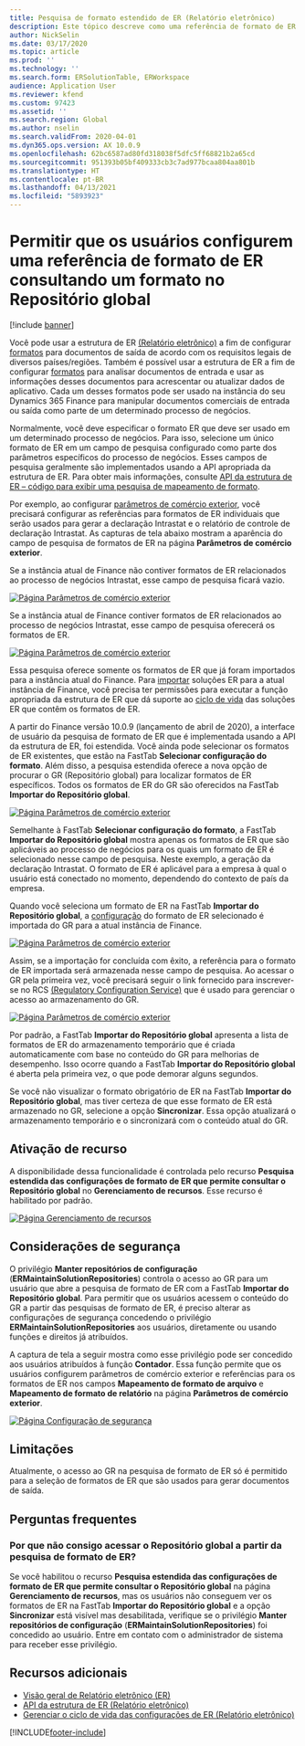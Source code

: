 ```yaml
---
title: Pesquisa de formato estendido de ER (Relatório eletrônico)
description: Este tópico descreve como uma referência de formato de ER pode ser configurada na pesquisa de formato de ER quando o formato necessário é armazenado no Repositório global.
author: NickSelin
ms.date: 03/17/2020
ms.topic: article
ms.prod: ''
ms.technology: ''
ms.search.form: ERSolutionTable, ERWorkspace
audience: Application User
ms.reviewer: kfend
ms.custom: 97423
ms.assetid: ''
ms.search.region: Global
ms.author: nselin
ms.search.validFrom: 2020-04-01
ms.dyn365.ops.version: AX 10.0.9
ms.openlocfilehash: 62bc6587ad80fd318038f5dfc5ff68821b2a65cd
ms.sourcegitcommit: 951393b05bf409333cb3c7ad977bcaa804aa801b
ms.translationtype: HT
ms.contentlocale: pt-BR
ms.lasthandoff: 04/13/2021
ms.locfileid: "5893923"
---
```

# <a name="allow-users-to-set-up-an-er-format-reference-inquiring-a-format-from-the-global-repository"></a>Permitir que os usuários configurem uma referência de formato de ER consultando um formato no Repositório global

[!include [banner](../includes/banner.md)]

Você pode usar a estrutura de ER [(Relatório eletrônico)](general-electronic-reporting.md) a fim de configurar [formatos](general-electronic-reporting.md#FormatComponentOutbound) para documentos de saída de acordo com os requisitos legais de diversos países/regiões. Também é possível usar a estrutura de ER a fim de configurar [formatos](general-electronic-reporting.md#FormatComponentInbound) para analisar documentos de entrada e usar as informações desses documentos para acrescentar ou atualizar dados de aplicativo. Cada um desses formatos pode ser usado na instância do seu Dynamics 365 Finance para manipular documentos comerciais de entrada ou saída como parte de um determinado processo de negócios.

Normalmente, você deve especificar o formato ER que deve ser usado em um determinado processo de negócios. Para isso, selecione um único formato de ER em um campo de pesquisa configurado como parte dos parâmetros específicos do processo de negócios. Esses campos de pesquisa geralmente são implementados usando a API apropriada da estrutura de ER. Para obter mais informações, consulte [API da estrutura de ER – código para exibir uma pesquisa de mapeamento de formato](er-apis-app73.md#code-to-display-a-format-mapping-lookup).

Por exemplo, ao configurar [parâmetros de comércio exterior](../../../finance/localizations/emea-intrastat.md#set-up-foreign-trade-parameters), você precisará configurar as referências para formatos de ER individuais que serão usados para gerar a declaração Intrastat e o relatório de controle de declaração Intrastat. As capturas de tela abaixo mostram a aparência do campo de pesquisa de formatos de ER na página **Parâmetros de comércio exterior**.

Se a instância atual de Finance não contiver formatos de ER relacionados ao processo de negócios Intrastat, esse campo de pesquisa ficará vazio.

[![Página Parâmetros de comércio exterior](./media/ER-ExtLookup-Lookup1.gif)](./media/ER-ExtLookup-Lookup1.gif)

Se a instância atual de Finance contiver formatos de ER relacionados ao processo de negócios Intrastat, esse campo de pesquisa oferecerá os formatos de ER.

[![Página Parâmetros de comércio exterior](./media/ER-ExtLookup-Lookup2.png)](./media/ER-ExtLookup-Lookup2.png)

Essa pesquisa oferece somente os formatos de ER que já foram importados para a instância atual do Finance. Para [importar](./tasks/er-import-configuration-lifecycle-services.md) soluções ER para a atual instância de Finance, você precisa ter permissões para executar a função apropriada da estrutura de ER que dá suporte ao [ciclo de vida](general-electronic-reporting-manage-configuration-lifecycle.md) das soluções ER que contêm os formatos de ER.

A partir do Finance versão 10.0.9 (lançamento de abril de 2020), a interface de usuário da pesquisa de formato de ER que é implementada usando a API da estrutura de ER, foi estendida. Você ainda pode selecionar os formatos de ER existentes, que estão na FastTab **Selecionar configuração do formato**. Além disso, a pesquisa estendida oferece a nova opção de procurar o GR (Repositório global) para localizar formatos de ER específicos. Todos os formatos de ER do GR são oferecidos na FastTab **Importar do Repositório global**.

[![Página Parâmetros de comércio exterior](./media/ER-ExtLookup-Lookup3.png)](./media/ER-ExtLookup-Lookup3.png)

Semelhante à FastTab **Selecionar configuração do formato**, a FastTab **Importar do Repositório global** mostra apenas os formatos de ER que são aplicáveis ao processo de negócios para os quais um formato de ER é selecionado nesse campo de pesquisa. Neste exemplo, a geração da declaração Intrastat. O formato de ER é aplicável para a empresa à qual o usuário está conectado no momento, dependendo do contexto de país da empresa.

Quando você seleciona um formato de ER na FastTab **Importar do Repositório global**, a [configuração](general-electronic-reporting.md#Configuration) do formato de ER selecionado é importada do GR para a atual instância de Finance.

[![Página Parâmetros de comércio exterior](./media/ER-ExtLookup-FormatImport.png)](./media/ER-ExtLookup-FormatImport.png)

Assim, se a importação for concluída com êxito, a referência para o formato de ER importada será armazenada nesse campo de pesquisa. Ao acessar o GR pela primeira vez, você precisará seguir o link fornecido para inscrever-se no RCS [(Regulatory Configuration Service)](https://aka.ms/rcs) que é usado para gerenciar o acesso ao armazenamento do GR.

[![Página Parâmetros de comércio exterior](./media/ER-ExtLookup-RepoSignUp.png)](./media/ER-ExtLookup-RepoSignUp.png)

Por padrão, a FastTab **Importar do Repositório global** apresenta a lista de formatos de ER do armazenamento temporário que é criada automaticamente com base no conteúdo do GR para melhorias de desempenho. Isso ocorre quando a FastTab **Importar do Repositório global** é aberta pela primeira vez, o que pode demorar alguns segundos.

Se você não visualizar o formato obrigatório de ER na FastTab **Importar do Repositório global**, mas tiver certeza de que esse formato de ER está armazenado no GR, selecione a opção **Sincronizar**. Essa opção atualizará o armazenamento temporário e o sincronizará com o conteúdo atual do GR.

## <a name="feature-activation"></a>Ativação de recurso

A disponibilidade dessa funcionalidade é controlada pelo recurso **Pesquisa estendida das configurações de formato de ER que permite consultar o Repositório global** no **Gerenciamento de recursos**. Esse recurso é habilitado por padrão.

[![Página Gerenciamento de recursos](./media/ER-ExtLookup-FeatureMngt.png)](./media/ER-ExtLookup-FeatureMngt.png)

## <a name="security-considerations"></a>Considerações de segurança

O privilégio **Manter repositórios de configuração** (**ERMaintainSolutionRepositories**) controla o acesso ao GR para um usuário que abre a pesquisa de formato de ER com a FastTab **Importar do Repositório global**. Para permitir que os usuários acessem o conteúdo do GR a partir das pesquisas de formato de ER, é preciso alterar as configurações de segurança concedendo o privilégio **ERMaintainSolutionRepositories** aos usuários, diretamente ou usando funções e direitos já atribuídos.

A captura de tela a seguir mostra como esse privilégio pode ser concedido aos usuários atribuídos à função **Contador**. Essa função permite que os usuários configurem parâmetros de comércio exterior e referências para os formatos de ER nos campos **Mapeamento de formato de arquivo** e **Mapeamento de formato de relatório** na página **Parâmetros de comércio exterior**.

[![Página Configuração de segurança](./media/ER-ExtLookup-SecuritySetting.png)](./media/ER-ExtLookup-SecuritySetting.png)

## <a name="limitations"></a>Limitações

Atualmente, o acesso ao GR na pesquisa de formato de ER só é permitido para a seleção de formatos de ER que são usados para gerar documentos de saída.

## <a name="frequently-asked-questions"></a>Perguntas frequentes

### <a name="why-cant-i-access-the-global-repository-from-the-er-format-lookup"></a>Por que não consigo acessar o Repositório global a partir da pesquisa de formato de ER?

Se você habilitou o recurso **Pesquisa estendida das configurações de formato de ER que permite consultar o Repositório global** na página **Gerenciamento de recursos**, mas os usuários não conseguem ver os formatos de ER na FastTab **Importar do Repositório global** e a opção **Sincronizar** está visível mas desabilitada, verifique se o privilégio **Manter repositórios de configuração** (**ERMaintainSolutionRepositories**) foi concedido ao usuário. Entre em contato com o administrador de sistema para receber esse privilégio.

## <a name="additional-resources"></a>Recursos adicionais

- [Visão geral de Relatório eletrônico (ER)](general-electronic-reporting.md)
- [API da estrutura de ER (Relatório eletrônico)](er-apis-app73.md)
- [Gerenciar o ciclo de vida das configurações de ER (Relatório eletrônico)](general-electronic-reporting-manage-configuration-lifecycle.md)


[!INCLUDE[footer-include](../../../includes/footer-banner.md)]